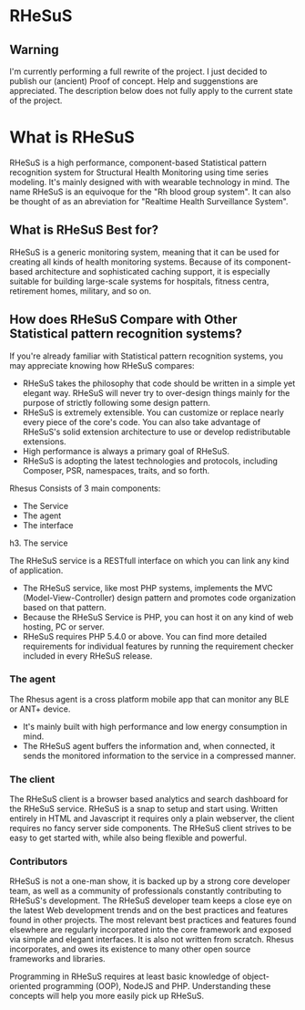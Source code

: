 # RHeSuS
## Warning
I'm currently performing a full rewrite of the project. I just decided to publish our (ancient) Proof of concept. Help and suggenstions are appreciated. The description below does not fully apply to the current state of the project.

# What is RHeSuS

RHeSuS is a high performance, component-based Statistical pattern recognition system for Structural Health Monitoring using time series modeling. It's mainly designed with with wearable technology in mind. The name RHeSuS is an equivoque for the "Rh blood group system". It can also be thought of as an abreviation for "Realtime Health Surveillance System".

## What is RHeSuS Best for?

RHeSuS is a generic monitoring system, meaning that it can be used for creating all kinds of health monitoring systems. Because of its component-based architecture and sophisticated caching support, it is especially suitable for building large-scale systems for hospitals, fitness centra, retirement homes, military, and so on.

## How does RHeSuS Compare with Other Statistical pattern recognition systems?

If you're already familiar with Statistical pattern recognition systems, you may appreciate knowing how RHeSuS compares:
* RHeSuS takes the philosophy that code should be written in a simple yet elegant way. RHeSuS will never try to over-design things mainly for the purpose of strictly following some design pattern.
* RHeSuS is extremely extensible. You can customize or replace nearly every piece of the core's code. You can also take advantage of RHeSuS's solid extension architecture to use or develop redistributable extensions.
* High performance is always a primary goal of RHeSuS.
* RHeSuS is adopting the latest technologies and protocols, including Composer, PSR, namespaces, traits, and so forth.

Rhesus Consists of 3 main components: 
* The Service
* The agent
* The interface

h3. The service

The RHeSuS service is a RESTfull interface on which you can link any kind of application.
* The RHeSuS service, like most PHP systems, implements the MVC (Model-View-Controller) design pattern and promotes code organization based on that pattern.
* Because the RHeSuS Service is PHP, you can host it on any kind of web hosting, PC or server.
* RHeSuS requires PHP 5.4.0 or above. You can find more detailed requirements for individual features by running the requirement checker included in every RHeSuS release.

### The agent

The Rhesus agent is a cross platform mobile app that can monitor any BLE or ANT+ device.
* It's mainly built with high performance and low energy consumption in mind.
* The RHeSuS agent buffers the information and, when connected, it sends the monitored information to the service in a compressed manner.

### The client

The RHeSuS client is a browser based analytics and search dashboard for the RHeSuS service. RHeSuS is a snap to setup and start using. Written entirely in HTML and Javascript it requires only a plain webserver, the client requires no fancy server side components. The RHeSuS client strives to be easy to get started with, while also being flexible and powerful.

### Contributors

RHeSuS is not a one-man show, it is backed up by a strong core developer team, as well as a community of professionals constantly contributing to RHeSuS's development. The RHeSuS developer team keeps a close eye on the latest Web development trends and on the best practices and features found in other projects. The most relevant best practices and features found elsewhere are regularly incorporated into the core framework and exposed via simple and elegant interfaces. It is also not written from scratch. Rhesus incorporates, and owes its existence to many other open source frameworks and libraries.


Programming in RHeSuS requires at least basic knowledge of object-oriented programming (OOP), NodeJS and PHP. Understanding these concepts will help you more easily pick up RHeSuS.
